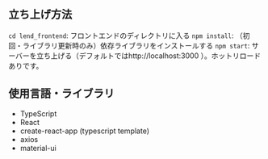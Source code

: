 ## 立ち上げ方法

`cd lend_frontend`: フロントエンドのディレクトリに入る
`npm install`: （初回・ライブラリ更新時のみ）依存ライブラリをインストールする
`npm start`: サーバーを立ち上げる（デフォルトではhttp://localhost:3000 ）。ホットリロードありです。

## 使用言語・ライブラリ
+ TypeScript
+ React
+ create-react-app (typescript template)
+ axios
+ material-ui
